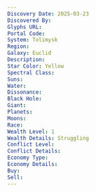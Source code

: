 ```yaml
---
Discovery Date: 2025-03-23
Discovered By:
Glyphs URL:
Portal Code:
System: Tolimysk
Region:
Galaxy: Euclid
Description:
Star Color: Yellow
Spectral Class:
Suns:
Water:
Dissonance:
Black Hole:
Giant:
Planets:
Moons:
Race:
Wealth Level: 1
Wealth Details: Struggling
Conflict Level:
Conflict Details:
Economy Type:
Economy Details:
Buy:
Sell:
---
```

